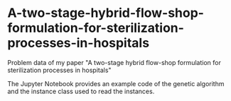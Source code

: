 # A-two-stage-hybrid-flow-shop-formulation-for-sterilization-processes-in-hospitals
Problem data of my paper "A two-stage hybrid flow-shop formulation for sterilization processes in hospitals"

The Jupyter Notebook provides an example code of the genetic algorithm and the instance class used to read the instances.
